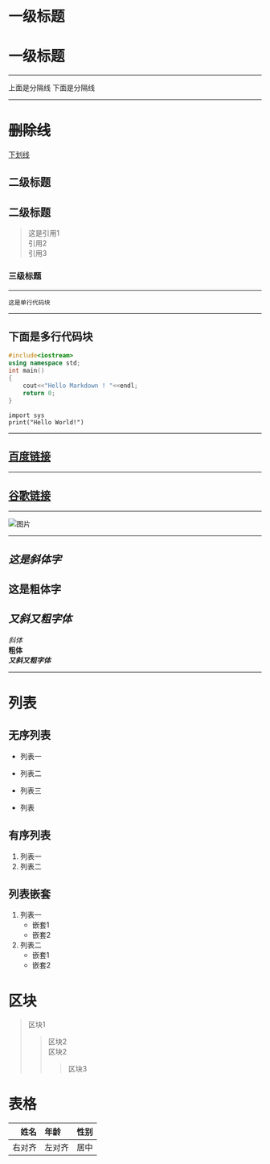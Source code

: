 # 一级标题
一级标题
===
---   
上面是分隔线
下面是分隔线
***
~~删除线~~
=
<u>下划线</u>
## 二级标题
二级标题
---
>这是引用1  
>引用2  
>引用3 

### 三级标题
***

`这是单行代码块`  

---

下面是多行代码块
---
```C++
#include<iostream>
using namespace std;
int main()
{
    cout<<"Hello Markdown ! "<<endl;
    return 0;
}
```
    
    import sys
    print("Hello World!")

---

[百度链接](https://www.baidu.com) 
-
---
[谷歌链接](https://google.com)
-
---
![图片](https://pica.zhimg.com/80/1f5cce6d1e1b72f6e5c3991129336b16_720w.jpg?source=1940ef5c)
***

*这是斜体字*
-
**这是粗体字**
-
***又斜又粗字体***
-
_斜体_  
__粗体__  
___又斜又粗字体___

____
# 列表
## 无序列表

+ 列表一
- 列表二  
* 列表三
- 列表

## 有序列表
1. 列表一
2. 列表二

## 列表嵌套
1. 列表一
   - 嵌套1
   - 嵌套2
2. 列表二  
    - 嵌套1
    - 嵌套2

# 区块
> 区块1
>> 区块2  
>> 区块2
>>> 区块3

# 表格
|姓名|年龄|性别|  
|--:|:--|:--:|
|右对齐|左对齐|居中|
